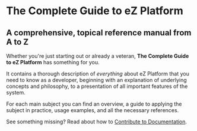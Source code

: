 #  The Complete Guide to eZ Platform

## A comprehensive, topical reference manual from A to Z

Whether you're just starting out or already a veteran, **The Complete Guide to eZ Platform** has something for you.

It contains a thorough description of *everything* about eZ Platform that you need to know as a developer, beginning with an explanation of underlying concepts and philosophy, to a presentation of all important features of the system.

For each main subject you can find an overview, a guide to applying the subject in practice, usage examples, and all the necessary references.

See something missing? Read about how to [Contribute to Documentation](Contribute-to-Documentation_31429594.html).

